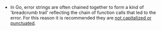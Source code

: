 - In Go, error strings are often chained together to form a kind of 'breadcrumb trail' reflecting the chain of function calls that led to the error. For this reason it is recommended they are [not capitalized or punctuated](https://github.com/golang/go/wiki/CodeReviewComments#error-strings).
